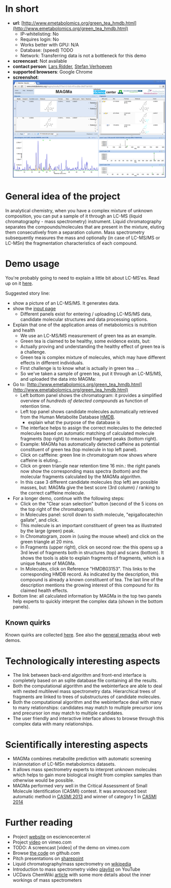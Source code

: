 # In short

- **url**: [http://www.emetabolomics.org/green_tea_hmdb.html](http://www.emetabolomics.org/green_tea_hmdb.html)
    - IP-whitelisting: No
    - Requires login: No
    - Works better with GPU: N/A
    - Database: (speed) TODO
    - Network: Transferring data is not a bottleneck for this demo
- **screencast**: Not available
- **contact person**: [Lars Ridder](https://www.esciencecenter.nl/profile/dr.-lars-ridder), [Stefan Verhoeven](https://www.esciencecenter.nl/profile/ing.-stefan-verhoeven)
- **supported browsers**: Google Chrome
- **screenshot**:
![screenshot](/demos/emetabolomics/screencapture-demo-emetabolomics.png "emetabolomics demo screenshot")

# General idea of the project

In analytical chemistry, when you have a complex mixture of unknown composition, you can put a sample of it through an LC-MS (liquid chromatography - mass spectrometry) instrument. Liquid chromatography separates the compounds/molecules that are present in the mixture, eluting them consecutively from a separation column. Mass spectrometry subsequently measures the mass and optionally (in case of LC-MS/MS or LC-MSn) the fragmentation characteristics of each compound. 

# Demo usage

You're probably going to need to explain a little bit about LC-MS'es. Read up on it [here](mass-spectrometry-and-liquid-chromatography.md).

Suggested story line:
- show a picture of an LC-MS/MS. It generates data. 
- show the [input page](http://www.emetabolomics.org/magma)
  - Different panels exist for entering / uploading LC-MS/MS data, candidate molecular structures and data processing options.
- Explain that one of the application areas of metabolomics is nutrition and health
  - We use an LC-MS/MS measurement of green tea as an example.
  - Green tea is claimed to be healthy, some evidence exists, but:
  - Actually proving and understanding the healthy effect of green tea is a challenge.
  - Green tea is complex mixture of molecules, which may have different effects in different individuals.
  - First challenge is to know what is actually in green tea ...
  - So we've taken a sample of green tea, put it through an LC-MS/MS, and uploaded the data into MAGMa:
- Go to: [http://www.emetabolomics.org/green_tea_hmdb.html](http://www.emetabolomics.org/green_tea_hmdb.html)
  - Left bottom panel shows the chromatogram: it provides a simplified overview of _hundreds of detected compounds_ as function of retention time.
  - Left top panel shows candidate molecules automatically retrieved from the Human Metabolite Database [HMDB](http://www.hmdb.ca).
      - explain what the purpose of the database is
  - The interface helps to assign the correct molecules to the detected molecules based on automatic matching of calculated molecule fragments (top right) to measured fragment peaks (bottom right).
  - Example: MAGMa has automatically detected caffeine as potential constituent of green tea (top molecule in top left panel).
  - Click on cafffeine: green line in chromatogram now shows where caffeine is eluting...
  - Click on green triangle near retention time 16 min.: the right panels now show the corresponding mass spectra (bottom) and the molecular fragments calculated by the MAGMa algorithm.
  - In this case 3 different candidate molecules (top left) are possible masses, but: MAGMa give the best score (3rd column) / ranking to the correct cafffeine molecule.
- For a longer demo, continue with the following steps:
  - Click on the "Clear scan selection" button (second of the 5 icons on the top right of the chromatogram).
  - In Molecules panel: scroll down to sixth molecule, "epigallocatechin gallate", and click.
  - This molecule is an important constituent of green tea as illustrated by the large (green) peak.
  - In Chromatogram, zoom in (using the mouse wheel) and click on the green triangle at 20 mins.
  - In Fragments (upper right), click on second row: the this opens up a 3rd level of fragments both in structures (top) and scans (bottom). It shows the tools is able to explain fragments of fragments, which is a unique feature of MAGMa.
  - In Molecules, click on Reference "HMDB03153". This links to the corresponding HMDB record. As indicated by the description, this compound is already a known constituent of tea. The last line of the description mentions the growing interest of this compound for its claimed health effects.
- Bottom line: all calculated information by MAGMa in the top two panels help experts to quickly interpret the complex data (shown in the bottom panels).

## Known quirks

Known quirks are collected [here](https://github.com/NLeSC/collab-demos/issues/64). See also the [general remarks](/doc/demo-usage-general-remarks.md) about web demos.

# Technologically interesting aspects

- The link between back-end algorithm and front-end interface is completely based on an sqlite database file containing all the results.
- Both the computational algorithm and the webinterface are able to deal with nested multilevel mass spectrometry data. Hierarchical trees of fragments are linked to trees of substructures of candidate molecules.
- Both the computational algorithm and the webinterface deal with many to many relationships: candidates may match to multiple precursor ions and precursor ion may match to multiple candidates.
- The user friendly and interactive interface allows to browse through this complex data with many relationships.

# Scientifically interesting aspects

- MAGMa combines metabolite prediction with automatic screening in/annotation of LC-MSn metabolomics datasets.
- It allows mass spectrometry experts to interpret unknown molecules which helps to gain more biological insight from complex samples than otherwise would be possible.
- MAGMa performed very well in the Critical Assessment of Small Molecule Identification (CASMI) contest. It was announced best automatic method in [CASMI 2013](http://dx.doi.org/10.5702/massspectrometry.S0039) and winner of category 1 in [CASMI 2014](http://www.casmi-contest.org/2014/results.shtml)

# Further reading

- Project [website](https://www.esciencecenter.nl/project/chemical-informatics-for-metabolite-identification-and-biochemical-network) on esciencecenter.nl
- Project [video](https://vimeo.com/109444671) on vimeo.com
- TODO: A screencast [video] of the demo on vimeo.com
- Browse [the code](https://github.com/NLeSC/MAGMa) on github.com
- Pitch presentations on [sharepoint](https://nlesc.sharepoint.com/Shared%20Documents/Forms/AllItems.aspx?RootFolder=%2FShared%20Documents%2FNLeSC%20Project%20Presentations%2FCurrent%2FeMetabolomics&FolderCTID=0x0120004EB0DBA245A10041AA401E78745EB1B1&View=%7B2CC9F224-02CB-49B5-9DBB-C97AE29C8572%7D)
- Liquid chromatography/mass spectrometry on [wikipedia](https://en.wikipedia.org/wiki/Liquid_chromatography%E2%80%93mass_spectrometry)
- Introduction to mass spectrometry video [playlist](https://www.youtube.com/watch?v=rBymrFzcaPM&list=PL43814409BA85D84C) on YouTube
- UCDavis ChemWiki [article](http://chemwiki.ucdavis.edu/Core/Analytical_Chemistry/Instrumental_Analysis/Mass_Spectrometry/How_the_Mass_Spectrometer_Works) with some more details about the inner workings of mass spectrometers




